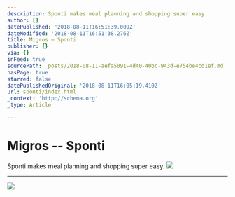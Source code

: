 ```yaml
---
description: Sponti makes meal planning and shopping super easy.
author: []
datePublished: '2018-08-11T16:51:39.009Z'
dateModified: '2018-08-11T16:51:38.276Z'
title: Migros – Sponti
publisher: {}
via: {}
inFeed: true
sourcePath: _posts/2018-08-11-aefa5091-4d40-40bc-943d-e754be4cd1ef.md
hasPage: true
starred: false
datePublishedOriginal: '2018-08-11T16:05:19.410Z'
url: sponti/index.html
_context: 'http://schema.org'
_type: Article

---
```

# Migros -- Sponti

Sponti makes meal planning and shopping super easy.
![](https://the-grid-user-content.s3-us-west-2.amazonaws.com/475d82df-387d-44fa-8fb2-ec7b1e767656.jpg)

---

![](https://imgflo.herokuapp.com/graph/2b2431f8e7ba7b0/1e01f87491d1ae4155d16e9a117cb38e/croprotate.png?cropheight=8584&cropwidth=1023&degrees=0&input=https%3A%2F%2Fthe-grid-user-content.s3-us-west-2.amazonaws.com%2Fd30cda9d-3555-4d56-a253-fe5d71ed4708.png&x=0&y=0)